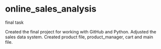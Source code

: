# online_sales_analysis
final task

Created the final project for working with GitHub and Python.
Adjusted the sales data system. Created product file, product_manager, cart and main file.
